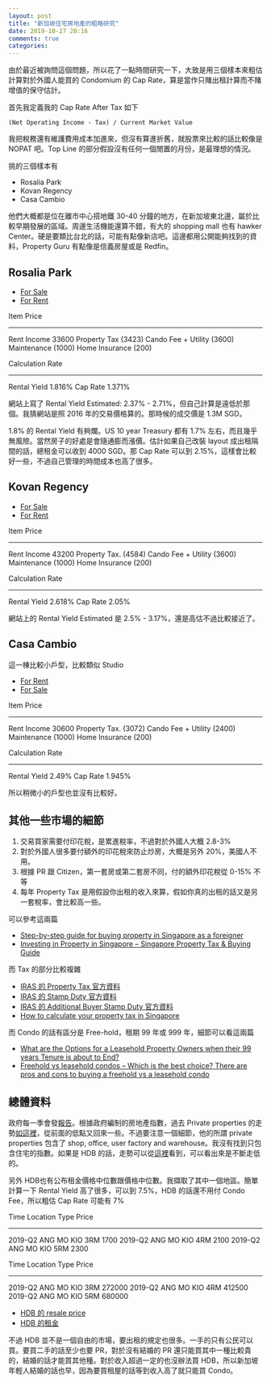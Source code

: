 ```yaml
---
layout: post
title: "新加坡住宅房地產的粗略研究"
date: 2019-10-27 20:16 
comments: true
categories: 
---
```


由於最近被詢問這個問題，所以花了一點時間研究一下，大致是用三個樣本來粗估計算對於外國人能買的 Condomium 的 Cap Rate，算是當作只賭出租計算而不賭增值的保守估計。

首先我定義我的 Cap Rate After Tax 如下

```
(Net Operating Income - Tax) / Current Market Value
```

我把稅務還有維護費用成本加進來，但沒有算進折舊，就股票來比較的話比較像是 NOPAT 吧。Top Line 的部分假設沒有任何一個閒置的月份，是最理想的情況。

挑的三個樣本有

* Rosalia Park 
* Kovan Regency
* Casa Cambio

他們大概都是位在離市中心搭地鐵 30-40 分鐘的地方，在新加坡東北邊，屬於比較早期發展的區域。周邊生活機能還算不錯，有大的 shopping mall 也有 hawker Center。硬是要類比台北的話，可能有點像新店吧。這邊都用公開能夠找到的資料，Property Guru 有點像是信義房屋或是 Redfin。


## Rosalia Park 

* [For Sale](https://www.propertyguru.com.sg/listing/21756729/for-sale-rosalia-park)
* [For Rent](https://www.propertyguru.com.sg/listing/22056526/for-rent-rosalia-park)

Item                    Price       
---------------------   -------   
Rent Income              33600
Property Tax             (3423)
Cando Fee + Utility      (3600)
Maintenance              (1000)
Home Insurance           (200)

Calculation              Rate
----------------------   --------
Rental Yield              1.816%
Cap Rate                  1.371%

網站上寫了 Rental Yield Estimated: 2.37% - 2.71%，但自己計算是遠低於那個。我猜網站是照 2016 年的交易價格算的。那時候的成交價是 1.3M SGD。

1.8% 的 Rental Yield 有夠爛。US 10 year Treasury 都有 1.7% 左右，而且幾乎無風險。當然房子的好處是會隨通膨而漲價。估計如果自己改裝 layout 成出租隔間的話，總租金可以收到 4000 SGD。那 Cap Rate 可以到 2.15%，這樣會比較好一些，不過自己管理的時間成本也高了很多。


## Kovan Regency

* [For Sale](https://www.propertyguru.com.sg/listing/22047260/for-sale-kovan-regency)
* [For Rent](https://www.propertyguru.com.sg/listing/19601048/for-rent-kovan-regency)

Item                    Price       
---------------------   -------   
Rent Income              43200
Property Tax.            (4584)
Cando Fee + Utility      (3600)
Maintenance              (1000)
Home Insurance           (200)

Calculation              Rate
----------------------   --------
Rental Yield              2.618%
Cap Rate                  2.05%


網站上的 Rental Yield Estimated 是 2.5% - 3.17%，還是高估不過比較接近了。


## Casa Cambio

這一棟比較小戶型，比較類似 Studio

* [For Rent](https://www.propertyguru.com.sg/listing/21981592/for-rent-casa-cambio)
* [For Sale](https://www.propertyguru.com.sg/listing/20771858/for-sale-casa-cambio)


Item                    Price       
---------------------   -------   
Rent Income              30600
Property Tax.            (3072)
Cando Fee + Utility      (2400)
Maintenance              (1000)
Home Insurance           (200)

Calculation              Rate
----------------------   --------
Rental Yield              2.49%
Cap Rate                  1.945%


所以稍微小的戶型也並沒有比較好。

## 其他一些市場的細節

1. 交易買家需要付印花稅，是累進稅率，不過對於外國人大概 2.8-3%
2. 對於外國人很多要付額外的印花稅來防止炒房，大概是另外 20%，美國人不用。
3. 根據 PR 跟 Citizen，第一套房或第二套房不同，付的額外印花稅從 0-15% 不等
4. 每年 Property Tax 是用假設你出租的收入來算，假如你真的出租的話又是另一套稅率，會比較高一些。

可以參考這兩篇

* [Step-by-step guide for buying property in Singapore as a foreigner](
https://www.propertyguru.com.sg/property-guides/step-by-step-guide-for-buying-property-in-singapore-as-a-foreigner-12304)
* [Investing in Property in Singapore – Singapore Property Tax & Buying Guide](https://blog.moneysmart.sg/property/investing-singapore-property/)

而 Tax 的部分比較複雜

* [IRAS 的 Property Tax 官方資料](https://www.iras.gov.sg/IRASHome/Property/Property-owners/Learning-the-basics/About-Annual-Value/)
* [IRAS 的 Stamp Duty 官方資料](https://www.iras.gov.sg/IRASHome/Other-Taxes/Stamp-Duty-for-Property/Working-out-your-Stamp-Duty/Buying-or-Acquiring-Property/What-is-the-Duty-that-I-Need-to-Pay-as-a-Buyer-or-Transferee-of-Residential-Property/Buyer-s-Stamp-Duty--BSD-/)
* [IRAS 的 Additional Buyer Stamp Duty 官方資料](https://www.iras.gov.sg/IRASHome/Other-Taxes/Stamp-Duty-for-Property/Working-out-your-Stamp-Duty/Buying-or-Acquiring-Property/What-is-the-Duty-that-I-Need-to-Pay-as-a-Buyer-or-Transferee-of-Residential-Property/Additional-Buyer-s-Stamp-Duty--ABSD-/)
* [How to calculate your property tax in Singapore](https://www.sgmoneymatters.com/property-tax-singapore/)

而 Condo 的話有區分是 Free-hold，租期 99 年或 999 年，細節可以看這兩篇

* [What are the Options for a Leasehold Property Owners when their 99 years Tenure is about to End?](https://www.propertyguru.com.sg/property-guides/what-are-the-options-for-a-leasehold-property-owners-when-their-99-years-tenure-is-about-to-end-10106)
* [Freehold vs leasehold condos – Which is the best choice?
There are pros and cons to buying a freehold vs a leasehold condo](https://www.99.co/blog/singapore/freehold-vs-leasehold-condos/)


## 總體資料

政府每一季會發[報告](https://www.ura.gov.sg/Corporate/Media-Room/Media-Releases/pr19-32)。根據政府編制的房地產指數，過去 Private properties 的走勢[如這裡](https://data.gov.sg/dataset/private-residential-property-price-index-by-type-of-property)，從前面的低點又回來一些。不過要注意一個細節，他的所謂 private properties 包含了 shop, office, user factory and warehouse。我沒有找到只包含住宅的指數。如果是 HDB 的話，走勢可以從[這裡](https://data.gov.sg/dataset/hdb-resale-price-index)看到，可以看出來是不斷走低的。

另外 HDB也有公布租金價格中位數跟價格中位數。我擷取了其中一個地區。簡單計算一下 Rental Yield 高了很多，可以到 7.5%，HDB 的話還不用付 Condo Fee，所以粗估 Cap Rate 可能有 7%

Time      Location    Type    Price
--------  ----------- ----    -------
2019-Q2	  ANG MO KIO  3RM     1700
2019-Q2	  ANG MO KIO  4RM     2100
2019-Q2	  ANG MO KIO  5RM     2300

Time      Location    Type     Price
--------  ----------- ----     ------
2019-Q2	  ANG MO KIO  3RM      272000
2019-Q2	  ANG MO KIO  4RM      412500
2019-Q2	  ANG MO KIO  5RM      680000

* [HDB 的 resale price](https://data.gov.sg/dataset/median-resale-prices-for-registered-applications-by-town-and-flat-type)
* [HDB 的租金](https://data.gov.sg/dataset/median-rent-by-town-and-flat-type)

不過 HDB 並不是一個自由的市場，要出租的規定也很多。一手的只有公民可以買。要買二手的話至少也要 PR，對於沒有結婚的 PR 還只能買其中一種比較貴的，結婚的話才能買其他種。對於收入超過一定的也沒辦法買 HDB，所以新加坡年輕人結婚的話也早，因為要買租屋的話等到收入高了就只能買 Condo。

